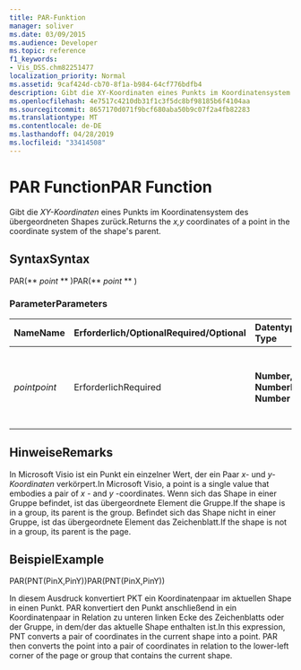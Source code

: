 ```yaml
---
title: PAR-Funktion
manager: soliver
ms.date: 03/09/2015
ms.audience: Developer
ms.topic: reference
f1_keywords:
- Vis_DSS.chm82251477
localization_priority: Normal
ms.assetid: 9caf424d-cb70-8f1a-b984-64cf776bdfb4
description: Gibt die XY-Koordinaten eines Punkts im Koordinatensystem des übergeordneten Shapes zurück.
ms.openlocfilehash: 4e7517c4210db31f1c3f5dc8bf98185b6f4104aa
ms.sourcegitcommit: 8657170d071f9bcf680aba50b9c07f2a4fb82283
ms.translationtype: MT
ms.contentlocale: de-DE
ms.lasthandoff: 04/28/2019
ms.locfileid: "33414508"
---
```

# <a name="par-function"></a><span data-ttu-id="a0c8a-103">PAR Function</span><span class="sxs-lookup"><span data-stu-id="a0c8a-103">PAR Function</span></span>

<span data-ttu-id="a0c8a-104">Gibt die  _XY-Koordinaten_ eines Punkts im Koordinatensystem des übergeordneten Shapes zurück.</span><span class="sxs-lookup"><span data-stu-id="a0c8a-104">Returns the  _x,y_ coordinates of a point in the coordinate system of the shape's parent.</span></span> 
  
## <a name="syntax"></a><span data-ttu-id="a0c8a-105">Syntax</span><span class="sxs-lookup"><span data-stu-id="a0c8a-105">Syntax</span></span>

<span data-ttu-id="a0c8a-106">PAR(\*\* *point* \*\* )</span><span class="sxs-lookup"><span data-stu-id="a0c8a-106">PAR(\*\* *point* \*\* )</span></span> 
  
### <a name="parameters"></a><span data-ttu-id="a0c8a-107">Parameter</span><span class="sxs-lookup"><span data-stu-id="a0c8a-107">Parameters</span></span>

|<span data-ttu-id="a0c8a-108">**Name**</span><span class="sxs-lookup"><span data-stu-id="a0c8a-108">**Name**</span></span>|<span data-ttu-id="a0c8a-109">**Erforderlich/Optional**</span><span class="sxs-lookup"><span data-stu-id="a0c8a-109">**Required/Optional**</span></span>|<span data-ttu-id="a0c8a-110">**Datentyp**</span><span class="sxs-lookup"><span data-stu-id="a0c8a-110">**Data Type**</span></span>|<span data-ttu-id="a0c8a-111">**Beschreibung**</span><span class="sxs-lookup"><span data-stu-id="a0c8a-111">**Description**</span></span>|
|:-----|:-----|:-----|:-----|
| <span data-ttu-id="a0c8a-112">_point_</span><span class="sxs-lookup"><span data-stu-id="a0c8a-112">_point_</span></span> <br/> |<span data-ttu-id="a0c8a-113">Erforderlich</span><span class="sxs-lookup"><span data-stu-id="a0c8a-113">Required</span></span>  <br/> |<span data-ttu-id="a0c8a-114">**Number, Number**</span><span class="sxs-lookup"><span data-stu-id="a0c8a-114">**Number, Number**</span></span> <br/> |<span data-ttu-id="a0c8a-115">Die Koordinaten des Punkts im Koordinatensystem des aktuellen Shapes.</span><span class="sxs-lookup"><span data-stu-id="a0c8a-115">The coordinates of the point in the coordinate system of the current shape.</span></span>  <br/> |
   
## <a name="remarks"></a><span data-ttu-id="a0c8a-116">Hinweise</span><span class="sxs-lookup"><span data-stu-id="a0c8a-116">Remarks</span></span>

<span data-ttu-id="a0c8a-117">In Microsoft Visio ist ein Punkt ein einzelner Wert, der ein Paar *x-* und *y-Koordinaten* verkörpert.</span><span class="sxs-lookup"><span data-stu-id="a0c8a-117">In Microsoft Visio, a point is a single value that embodies a pair of  *x*  - and  *y*  -coordinates.</span></span> <span data-ttu-id="a0c8a-118">Wenn sich das Shape in einer Gruppe befindet, ist das übergeordnete Element die Gruppe.</span><span class="sxs-lookup"><span data-stu-id="a0c8a-118">If the shape is in a group, its parent is the group.</span></span> <span data-ttu-id="a0c8a-119">Befindet sich das Shape nicht in einer Gruppe, ist das übergeordnete Element das Zeichenblatt.</span><span class="sxs-lookup"><span data-stu-id="a0c8a-119">If the shape is not in a group, its parent is the page.</span></span> 
  
## <a name="example"></a><span data-ttu-id="a0c8a-120">Beispiel</span><span class="sxs-lookup"><span data-stu-id="a0c8a-120">Example</span></span>

<span data-ttu-id="a0c8a-121">PAR(PNT(PinX,PinY))</span><span class="sxs-lookup"><span data-stu-id="a0c8a-121">PAR(PNT(PinX,PinY))</span></span> 
  
<span data-ttu-id="a0c8a-p102">In diesem Ausdruck konvertiert PKT ein Koordinatenpaar im aktuellen Shape in einen Punkt. PAR konvertiert den Punkt anschließend in ein Koordinatenpaar in Relation zu unteren linken Ecke des Zeichenblatts oder der Gruppe, in dem/der das aktuelle Shape enthalten ist.</span><span class="sxs-lookup"><span data-stu-id="a0c8a-p102">In this expression, PNT converts a pair of coordinates in the current shape into a point. PAR then converts the point into a pair of coordinates in relation to the lower-left corner of the page or group that contains the current shape.</span></span> 
  

